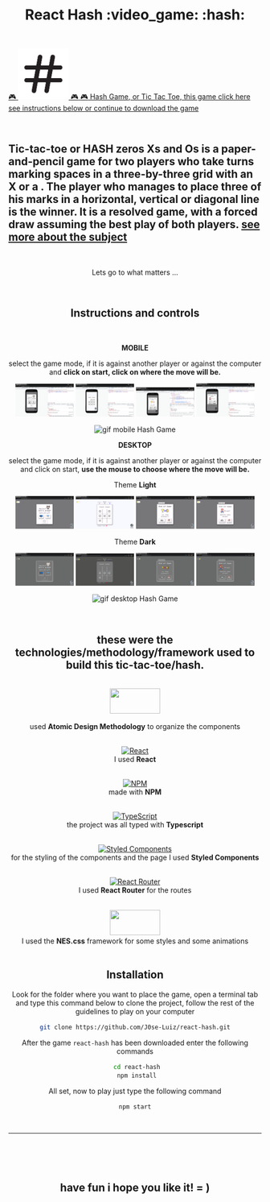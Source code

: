 <h1 align="center"> React Hash :video_game: :hash:</h1><br/>


<a align="center" href="j0se-luiz.github.io/react-hash/" target="_blank"> :video_game:  <img  width="20%" src="public/logo.png" /> :video_game: :video_game: Hash Game, or Tic Tac Toe, this game click here see instructions below or continue to download the game
</a>

<br/>

## **Tic-tac-toe** or **HASH** zeros Xs and Os is a paper-and-pencil game for two players who take turns marking spaces in a three-by-three grid with an X or a . The player who manages to place three of his marks in a horizontal, vertical or diagonal line is the winner. It is a resolved game, with a forced draw assuming the best play of both players. [see more about the subject](https://en.wikipedia.org/wiki/Tic-tac-toe#Strategy)

<br>


<p align="center">Lets go to what matters ...</p>
<br/>

<h2 align="center"><strong> Instructions and controls</strong></h2>

<br/>

<P align="center"><strong> MOBILE </strong></P>


<p align="center">select the game mode, if it is against another player or against the computer and <strong> click on start, click on where the move will be. </strong></p>

<section align="center">
<img  width="23%" src="public/img/png/1-mobile.png" />
<img  width="23%" src="public/img/png/2-mobile.png" />
<img  width="23%" src="public/img/png/3-mobile.png" />
<img  width="23%" src="public/img/png/4-mobile.png" />

![gif mobile Hash Game](public/img/gif/hash-mobile.gif)

</section>

<P align="center"><strong> DESKTOP </strong></P>

<p align="center">select the game mode, if it is against another player or against the computer and click on start, <strong> use the mouse to choose where the move will be. </strong></p>

<p align="center">Theme <strong>Light</strong></p>

<section align="center">
<img  width="23%" src="public/img/png/1-light-desktop.png" />
<img  width="23%" src="public/img/png/2-light-desktop.png" />
<img  width="23%" src="public/img/png/3-light-desktop.png" />
<img  width="23%" src="public/img/png/4-light-desktop.png" />

<p align="center">Theme <strong>Dark</strong></p>

<section align="center">
<img  width="23%" src="public/img/png/1-dark-desktop.png" />
<img  width="23%" src="public/img/png/2-dark-desktop.png" />
<img  width="23%" src="public/img/png/3-dark-desktop.png" />
<img  width="23%" src="public/img/png/4-dark-desktop.png" />

![gif desktop Hash Game](public/img/gif/hash-desktop.gif)

</section>

<br/>

## these were the technologies/methodology/framework used to build this tic-tac-toe/hash.
<br/>
<a href="https://atomicdesign.bradfrost.com/chapter-2/"> <img src="https://atomicdesign.bradfrost.com/images/content/atomic-design-abstract-concrete.png" width="100" height="50">
</a>
<br/>

 used **Atomic Design Methodology** to organize the components 
 <br/>
 <br/>

 [![React](https://img.shields.io/badge/react-%2320232a.svg?style=for-the-badge&logo=react&logoColor=%2361DAFB)](https://pt-br.reactjs.org/docs/getting-started.html)
<br/>
I used **React**
<br/>
<br/>

[![NPM](https://img.shields.io/badge/NPM-%23000000.svg?style=for-the-badge&logo=npm&logoColor=white)](https://docs.npmjs.com/cli/v7/commands/npm-install)
<br/>
made with **NPM**
<br/>
<br/>


[![TypeScript](https://img.shields.io/badge/typescript-%23007ACC.svg?style=for-the-badge&logo=typescript&logoColor=white)](https://www.typescriptlang.org/docs/)
<br/>
the project was all typed with **Typescript**
<br/>
<br/>

[![Styled Components](https://img.shields.io/badge/styled--components-DB7093?style=for-the-badge&logo=styled-components&logoColor=white)](https://styled-components.com/)
<br/>
for the styling of the components and the page I used **Styled Components**
<br/>
<br/>

[![React Router](https://img.shields.io/badge/React_Router-CA4245?style=for-the-badge&logo=react-router&logoColor=white)](https://reactrouter.com/docs/en/v6/getting-started/installation)
<br/>
I used **React Router** for the routes
<br/>
<br/>


<a href="https://nostalgic-css.github.io/NES.css/"> <img src="https://user-images.githubusercontent.com/5305599/49061716-da649680-f254-11e8-9a89-d95a7407ec6a.png" width="100" height="50">
</a>
<br/>
I used the **NES.css** framework for some styles and some animations
 <br/>
 <br/>

## **Installation**

Look for the folder where you want to place the game, open a terminal tab and type this command below to clone the project, follow the rest of the guidelines to play on your computer

```bash
git clone https://github.com/J0se-Luiz/react-hash.git
```

After the game `react-hash` has been downloaded enter the following commands

```bash
 cd react-hash
 npm install
```

All set, now to play just type the following command

```bash
npm start
```
<br/>

---
<br/>
<br/>
<br/>


## have fun i hope you like it! = )